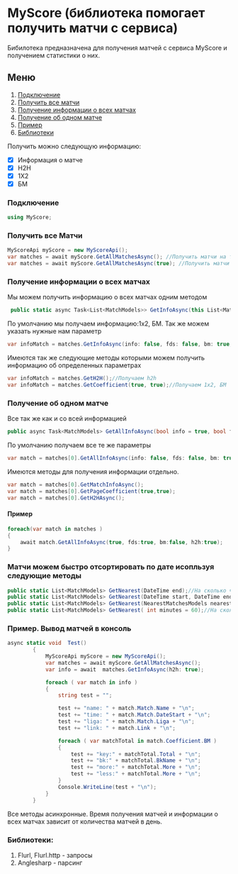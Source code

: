 # MyScore (библиотека помогает получить матчи с сервиса)

Бибилотека предназначена для получения матчей с сервиса MyScore и получением статистики о них.

## Меню
1. [Подключение](#подключение)
2. [Получить все матчи](#получить-все-матчи)
3. [Получение информации о всех матчах](#получение-информации-о-всех-матчах)
4. [Получение об одном матче](#получение-об-одном-матче)
7. [Пример](#пример)
7. [Библиотеки](#библиотеки)

Получить можно следующую информацию:
- [x] Информация о матче
- [x] H2H
- [x] 1X2
- [x] БМ

### Подключение
```C#
using MyScore;
```

### Получить все Матчи
```C#
MyScoreApi myScore = new MyScoreApi();
var matches = await myScore.GetAllMatchesAsync(); //Получить матчи на текущий день
var matches = await myScore.GetAllMatchesAsync(true); //Получить матчи на следующий день
```

### Получение информации о всех матчах
Мы можем получить информацию о всех матчах одним методом
```C#
 public static async Task<List<MatchModels>> GetInfoAsync(this List<MatchModels> MatchesToday, bool info = true, bool fds = true, bool bm = true,bool h2h = false)
```

По умолчанию мы получаем информацию:1х2, БМ. Так же можем указать нужные нам параметр
```C#
var infoMatch = matches.GetInfoAsync(info: false, fds: false, bm: true, h2h: true);
```

Имеются так же следующие методы которыми можем получить информацию об определенных параметрах
```c#
var infoMatch = matches.GetH2H();//Получаем h2h
var infoMatch = matches.GetCoefficient(true, true);//Получаем 1x2, БМ
```

### Получение об одном матче
Все так же как и со всей информацией
```C#
public async Task<MatchModels> GetAllInfoAsync(bool info = true, bool fds = true, bool bm = true, bool h2h = false)
```

По умолчанию получаем все те же параметры
```C#
var match = matches[0].GetAllInfoAsync(info: false, fds: false, bm: true, h2h: true);
```

Имеются методы для получения информации отдельно.
```c#
var match = matches[0].GetMatchInfoAsync();
var match = matches[0].GetPageCoefficient(true,true);
var match = matches[0].GetH2HAsync();
```

#### Пример
```C#
foreach(var match in matches )
{
	await match.GetAllInfoAsync(true, fds:true, bm:false, h2h:true);
}
```

### Матчи можем быстро отсортировать по дате исопльзуя следующие методы
```C#
public static List<MatchModels> GetNearest(DateTime end);//На сколько часов вперед
public static List<MatchModels> GetNearest(DateTime start, DateTime end);//Со скольки и до
public static List<MatchModels> GetNearest(NearestMatchesModels nearestMatche);//Модель в которой указываем по желанию часы/минуты
public static List<MatchModels> GetNearest( int minutes = 60);//На сколько минут вперед
```

### Пример. Вывод матчей в консоль
```C#
async static void  Test()
        {
            MyScoreApi myScore = new MyScoreApi();
            var matches = await myScore.GetAllMatchesAsync();
            var info = await  matches.GetInfoAsync(h2h: true);

            foreach ( var match in info )
            {
                string test = "";

                test += "name: " + match.Match.Name + "\n";
                test += "time: " + match.Match.DateStart + "\n";
                test += "liga: " + match.Match.Liga + "\n";
                test += "link: " + match.Link + "\n";

                foreach ( var matchTotal in match.Coefficient.BM )
                {
                    test += "key:" + matchTotal.Total + "\n";
                    test += "bk:" + matchTotal.BkName + "\n";
                    test += "more:" + matchTotal.More + "\n";
                    test += "less:" + matchTotal.More + "\n";
                }
                Console.WriteLine(test + "\n");
            }
        }
```

Все методы асинхронные. Время получения матчей и информации о всех матчах зависит от количества матчей в день.

### Библиотеки:
1. Flurl, Flurl.http - запросы
2. Anglesharp - парсинг

